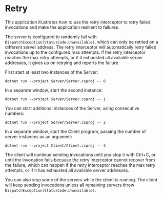 # Retry

This application illustrates how to use the retry interceptor to retry failed invocations and make the application
resilient to failures.

The server is configured to randomly fail with `DispatchException(StatusCode.Unavailable)`, which can only be retried
on a different server address. The retry interceptor will automatically retry failed invocations up to the configured
max attempts. If the retry interceptor reaches the max retry attempts, or if it exhausted all available server
addresses, it gives up on retrying and reports the failure.

First start at least two instances of the Server:

```shell
dotnet run --project Server/Server.csproj -- 0
```

In a separate window, start the second instance:

```shell
dotnet run --project Server/Server.csproj -- 1
```

You can start additional instances of the Server, using consecutive numbers:

```shell
dotnet run --project Server/Server.csproj -- 2
```

In a separate window, start the Client program, passing the number of server instances as an argument:

```shell
dotnet run --project Client/Client.csproj -- 3
```

The client will continue sending invocations until you stop it with Ctrl+C, or until the invocation fails because the
retry interceptor cannot recover from the failure, which can happen if the retry interceptor reaches the max retry
attempts, or if it has exhausted all available server addresses.

You can also stop some of the servers while the client is running. The client will keep sending invocations unless all
remaining servers throw `DispatchException(StatusCode.Unavailable)`.
